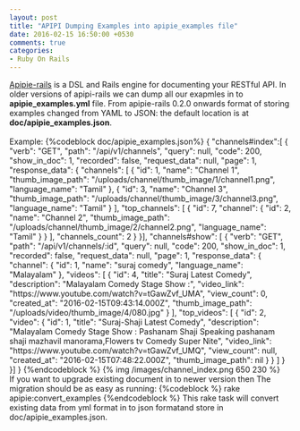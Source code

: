 ```yaml
---
layout: post
title: "APIPI Dumping Examples into apipie_examples file"
date: 2016-02-15 16:50:00 +0530
comments: true
categories: 
- Ruby On Rails
---
```


<div class='post'>
	<div dir="ltr" style="text-align: left;" trbidi="on">
	<a href='https://github.com/Apipie/apipie-rails'>Apipie-rails</a> is a DSL and Rails engine for documenting your RESTful API. In older versions of apipi-rails we can dump all our exapmles in to <strong>apipie_examples.yml</strong> file. From apipie-rails 0.2.0 onwards format of storing examples changed from YAML to JSON: the default location is at <strong>doc/apipie_examples.json</strong>.
	<br/><br/>
	Example:
	{%codeblock doc/apipie_examples.json%}
	{
	  "channels#index":[
	  {
	      "verb": "GET",
	      "path": "/api/v1/channels",
	      "query": null,
	      "code": 200,
	      "show_in_doc": 1,
	      "recorded": false,
	      "request_data": null,
	      "page": 1,
	      "response_data": {
	        "channels": [
	          {
	            "id": 1,
	            "name": "Channel 1",
	            "thumb_image_path": "/uploads/channel/thumb_image/1/channel1.png",
	            "language_name": "Tamil"
	          },
	          {
	            "id": 3,
	            "name": "Channel 3",
	            "thumb_image_path": "/uploads/channel/thumb_image/3/channel3.png",
	            "language_name": "Tamil"
	          }
	        ],
	        "top_channels": [
	          {
	            "id": 7,
	            "channel": {
	              "id": 2,
	              "name": "Channel 2",
	              "thumb_image_path": "/uploads/channel/thumb_image/2/channel2.png",
	              "language_name": "Tamil"
	            }
	          }
	        ],
	        "channels_count": 2
	      }
	  }],
	  "channels#show": [
	    {
	      "verb": "GET",
	      "path": "/api/v1/channels/:id",
	      "query": null,
	      "code": 200,
	      "show_in_doc": 1,
	      "recorded": false,
	      "request_data": null,
	      "page": 1,
	      "response_data": {
	        "channel": {
	          "id": 1,
	          "name": "suraj comedy",
	          "language_name": "Malayalam"
	        },
	        "videos": [
	          {
	            "id": 4,
	            "title": "Suraj Latest Comedy",
	            "description": "Malayalam Comedy Stage Show :",
	            "video_link": "https://www.youtube.com/watch?v=tGawZvf_UMA",
	            "view_count": 0,
	            "created_at": "2016-02-15T09:43:14.000Z",
	            "thumb_image_path": "/uploads/video/thumb_image/4/080.jpg"
	          }
	        ],
	        "top_videos": [
	          {
	            "id": 2,
	            "video": {
	              "id": 1,
	              "title": "Suraj-Shaji Latest Comedy",
	              "description": "Malayalam Comedy Stage Show : Pashanam Shaji Speaking pashanam shaji mazhavil manorama,Flowers tv Comedy Super Nite",
	              "video_link": "https://www.youtube.com/watch?v=tGawZvf_UMQ",
	              "view_count": null,
	              "created_at": "2016-02-15T07:48:22.000Z",
	              "thumb_image_path": nil
	            }
	          }
	        ]
	      }
	    }]            
	}
	{%endcodeblock %}
	{% img /images/channel_index.png 650 230  %}
	<br/>
	If you want to upgrade existing document in to newer version then The migration should be as easy as running:
{%codeblock %}
rake apipie:convert_examples
{%endcodeblock %}
This rake task will convert existing data from yml format in to json formatand store in doc/apipie_examples.json.
	</div>
</div>